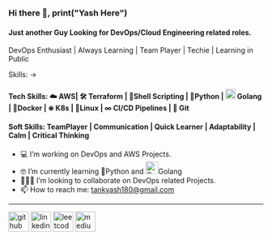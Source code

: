 ### Hi there 👋, print("Yash Here")
#### Just another Guy Looking for DevOps/Cloud Engineering related roles.
DevOps Enthusiast | Always Learning | Team Player | Techie | Learning in Public

Skills: ->

#### Tech Skills: ☁️ AWS|  🛠️ Terraform |  📃Shell Scripting |  🐍Python | <img src= https://github.com/Yashtank-git/Yashtank-git/assets/69433053/2a52a137-2d1f-4f18-a8a0-f98e9236a38e width="20px" height="20px"  alt="Golang"> Golang | 🐳Docker |  ⎈ K8s |  🐧Linux |  ∞ CI/CD Pipelines |  🐙 Git
#### Soft Skills: TeamPlayer | Communication | Quick Learner | Adaptability | Calm | Critical Thinking


- 💻 I’m working on DevOps and AWS Projects. 
- 🤓 I’m currently learning 🐍Python and <img src=https://github.com/Yashtank-git/Yashtank-git/assets/69433053/382ad58d-5c00-4598-ba93-b1eca2e4a50e width="25px" height="25px"  alt="Golang">Golang
- 🧑‍🤝‍🧑 I’m looking to collaborate on DevOps related Projects. 
- 📫 How to reach me: tankyash180@gmail.com

---

[<img src='https://cdn.jsdelivr.net/npm/simple-icons@3.0.1/icons/github.svg' alt='github' height='40'>](https://github.com/Yashtank-git)  [<img src='https://cdn.jsdelivr.net/npm/simple-icons@3.0.1/icons/linkedin.svg' alt='linkedin' height='40'>](https://www.linkedin.com/in/yashtank/) [<img src='https://cdn.jsdelivr.net/npm/simple-icons@3.0.1/icons/leetcode.svg' alt='leetcode' height='40'>](https://leetcode.com/tankyash180/) [<img src='https://github.com/Yashtank-git/Yashtank-git/assets/69433053/184f4faf-d6e9-43a8-89e2-cd0d46ab8758' alt='medium' height='40'>](https://medium.com/@tankyash180) 

